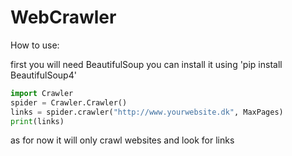 # WebCrawler

How to use:

first you will need BeautifulSoup
you can install it using 'pip install BeautifulSoup4'

```python
import Crawler
spider = Crawler.Crawler()
links = spider.crawler("http://www.yourwebsite.dk", MaxPages)
print(links)
```

as for now it will only crawl websites and look for links
